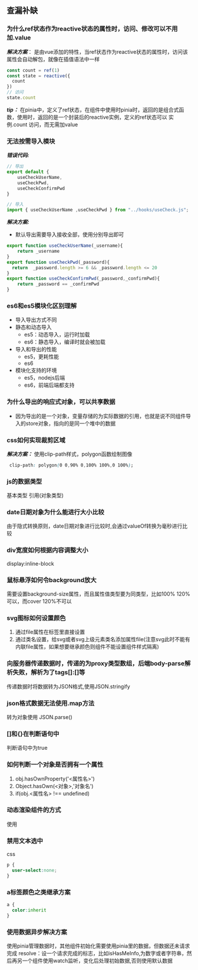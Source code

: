 ## 查漏补缺

### 为什么ref状态作为reactive状态的属性时，访问、修改可以不用加.value
***解决方案***：
是由vue添加的特性，当ref状态作为reactive状态的属性时，访问该属性会自动解包，就像在插值语法中一样
```js
const count = ref(1)
const state = reactive({
  count
})
// 访问
state.count

```
***tip：***
在pinia中，定义了ref状态，在组件中使用时pinia时，返回的是组合式函数，使用时，返回的是一个封装后的reactive实例，定义的ref状态可以 实例.count 访问，而无需加value


### 无法按需导入模块
***错误代码:*** 
```js
// 导出
export default {
    useCheckUserName,
    useCheckPwd,
    useCheckConfirmPwd
}

// 导入
import { useCheckUserName ,useCheckPwd } from "../hooks/useCheck.js";
```
***解决方案:***

- 默认导出需要导入接收全部，使用分别导出即可
```js
export function useCheckUserName(_username){
    return _username
}
export function useCheckPwd(_password){
  return  _password.length >= 6 && _password.length <= 20
}
export function useCheckConfirmPwd(_password,_confirmPwd){
    return _password == _confirmPwd
}

```


### es6和es5模块化区别理解
- 导入导出方式不同
- 静态和动态导入
  - es5：动态导入，运行时加载
  - es6：静态导入，编译时就会被加载
- 导入和导出的性能
  - es5，更耗性能
  - es6
- 模块化支持的环境
  - es5，nodejs后端
  - es6，前端后端都支持

### 为什么导出的响应式对象，可以共享数据
- 因为导出的是一个对象，变量存储的为实际数据的引用，也就是说不同组件导入的store对象，指向的是同一个堆中的数据

### css如何实现裁剪区域
***解决方案：***
使用clip-path样式，polygon函数绘制图像
```css
 clip-path: polygon(0 0,90% 0,100% 100%,0 100%);
```




### js的数据类型
基本类型
引用(对象类型)


### date日期对象为什么能进行大小比较
由于隐式转换原则，date日期对象进行比较时,会通过valueOf转换为毫秒进行比较


### div宽度如何根据内容调整大小
display:inline-block

### 鼠标悬浮如何令background放大
需要设置background-size属性，而且属性值类型要为同类型，比如100% 120%可以，而cover 120%不可以

### svg图标如何设置颜色
1. 通过file属性在标签里直接设置
2. 通过类名设置，给svg或者svg上级元素类名添加属性file(注意svg此时不能有内联file属性，如果想要继承颜色则组件不能设置组件样式隔离)


### 向服务器传递数据时，传递的为proxy类型数组，后端body-parse解析失败，解析为了tags[]:[]等
传递数据时将数据转为JSON格式,使用JSON.stringify

### json格式数据无法使用.map方法
转为对象使用
JSON.parse()

### []和{}在判断语句中
判断语句中为true

### 如何判断一个对象是否拥有一个属性
1. obj.hasOwnProperty('<属性名>')
2. Object.hasOwn(<对象>,'对象名')
3. if(obj.<属性名> !== undefined)


### 动态渲染组件的方式
使用<component :is='<组件或者组件名>' />

### 禁用文本选中
css
```css
p {
  user-select:none;
}
```


### a标签颜色之类继承方案
```css
a {
  color:inherit
}
```

### 使用数据异步解决方案
使用pinia管理数据时，其他组件初始化需要使用pinia里的数据，但数据还未请求完成
resolve：设一个请求完成的标志，比如isHasMeInfo,为数字或者字符串，然后再另一个组件使用watch监听，变化后处理初始数据,否则使用默认数据